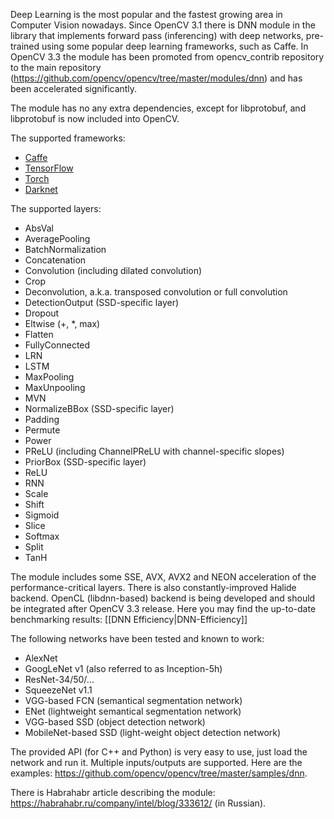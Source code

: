 Deep Learning is the most popular and the fastest growing area in Computer Vision nowadays. Since OpenCV 3.1 there is DNN module in the library that implements forward pass (inferencing) with deep networks, pre-trained using some popular deep learning frameworks, such as Caffe. In OpenCV 3.3 the module has been promoted from opencv_contrib repository to the main repository (https://github.com/opencv/opencv/tree/master/modules/dnn) and has been accelerated significantly.

The module has no any extra dependencies, except for libprotobuf, and libprotobuf is now included into OpenCV. 

The supported frameworks:

 * [Caffe](http://caffe.berkeleyvision.org/)
 * [TensorFlow](https://www.tensorflow.org/)
 * [Torch](http://torch.ch/)
 * [Darknet](https://pjreddie.com/darknet/)

The supported layers:

 * AbsVal
 * AveragePooling
 * BatchNormalization
 * Concatenation
 * Convolution (including dilated convolution)
 * Crop
 * Deconvolution, a.k.a. transposed convolution or full convolution
 * DetectionOutput (SSD-specific layer)
 * Dropout
 * Eltwise (+, *, max)
 * Flatten
 * FullyConnected
 * LRN
 * LSTM
 * MaxPooling
 * MaxUnpooling
 * MVN
 * NormalizeBBox (SSD-specific layer)
 * Padding
 * Permute
 * Power
 * PReLU (including ChannelPReLU with channel-specific slopes)
 * PriorBox (SSD-specific layer)
 * ReLU
 * RNN
 * Scale
 * Shift
 * Sigmoid
 * Slice
 * Softmax
 * Split
 * TanH

The module includes some SSE, AVX, AVX2 and NEON acceleration of the performance-critical layers. There is also constantly-improved Halide backend. OpenCL (libdnn-based) backend is being developed and should be integrated after OpenCV 3.3 release. Here you may find the up-to-date benchmarking results: [[DNN Efficiency|DNN-Efficiency]]

The following networks have been tested and known to work:

 * AlexNet
 * GoogLeNet v1 (also referred to as Inception-5h)
 * ResNet-34/50/...
 * SqueezeNet v1.1
 * VGG-based FCN (semantical segmentation network)
 * ENet (lightweight semantical segmentation network)
 * VGG-based SSD (object detection network)
 * MobileNet-based SSD (light-weight object detection network)

The provided API (for C++ and Python) is very easy to use, just load the network and run it. Multiple inputs/outputs are supported. Here are the examples: https://github.com/opencv/opencv/tree/master/samples/dnn.

There is Habrahabr article describing the module: https://habrahabr.ru/company/intel/blog/333612/ (in Russian).